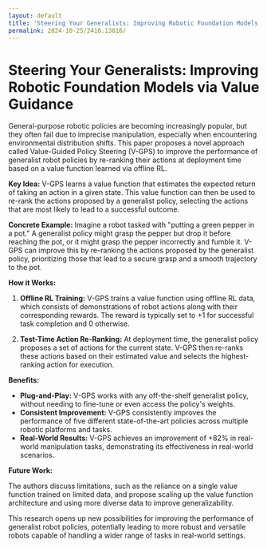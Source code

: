 ```yaml
---
layout: default
title: 'Steering Your Generalists: Improving Robotic Foundation Models via Value Guidance'
permalink: 2024-10-25/2410.13816/
---
```

# Steering Your Generalists: Improving Robotic Foundation Models via Value Guidance

General-purpose robotic policies are becoming increasingly popular, but they often fail due to imprecise manipulation, especially when encountering environmental distribution shifts. This paper proposes a novel approach called Value-Guided Policy Steering (V-GPS) to improve the performance of generalist robot policies by re-ranking their actions at deployment time based on a value function learned via offline RL.

**Key Idea:** V-GPS learns a value function that estimates the expected return of taking an action in a given state. This value function can then be used to re-rank the actions proposed by a generalist policy, selecting the actions that are most likely to lead to a successful outcome.

**Concrete Example:** Imagine a robot tasked with "putting a green pepper in a pot." A generalist policy might grasp the pepper but drop it before reaching the pot, or it might grasp the pepper incorrectly and fumble it. V-GPS can improve this by re-ranking the actions proposed by the generalist policy, prioritizing those that lead to a secure grasp and a smooth trajectory to the pot. 

**How it Works:**

1. **Offline RL Training:** V-GPS trains a value function using offline RL data, which consists of demonstrations of robot actions along with their corresponding rewards. The reward is typically set to +1 for successful task completion and 0 otherwise.

2. **Test-Time Action Re-Ranking:** At deployment time, the generalist policy proposes a set of actions for the current state. V-GPS then re-ranks these actions based on their estimated value and selects the highest-ranking action for execution. 

**Benefits:**

* **Plug-and-Play:** V-GPS works with any off-the-shelf generalist policy, without needing to fine-tune or even access the policy's weights.
* **Consistent Improvement:** V-GPS consistently improves the performance of five different state-of-the-art policies across multiple robotic platforms and tasks.
* **Real-World Results:** V-GPS achieves an improvement of +82% in real-world manipulation tasks, demonstrating its effectiveness in real-world scenarios. 

**Future Work:**

The authors discuss limitations, such as the reliance on a single value function trained on limited data, and propose scaling up the value function architecture and using more diverse data to improve generalizability.

This research opens up new possibilities for improving the performance of generalist robot policies, potentially leading to more robust and versatile robots capable of handling a wider range of tasks in real-world settings.
